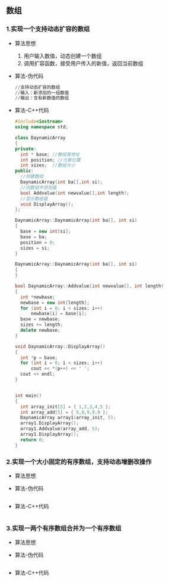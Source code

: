 ## 数组

### 1.实现一个支持动态扩容的数组

* 算法思想

  1. 用户输入数值，动态创建一个数组
  2. 调用扩容函数，接受用户传入的新值，返回当前数组

* 算法-伪代码

  ```python
  //支持动态扩容的数组
  //输入：新添加的一组数值
  //输出：含有新数值的数组
  
  ```

* 算法-C++代码

  ```c++
  #include<iostream>
  using namespace std;
  
  class DaynamicArray
  {
  private:
  	int * base; //数组首地址
  	int position; //元素位置
  	int sizes;  //数组大小
  public:
  	//创建数组
  	DaynamicArray(int ba[],int si);
  	//向数组中添加值
  	bool Addvalue(int newvalue[],int length);
  	//显示数组值
  	void DisplayArray();
  };
  
  DaynamicArray::DaynamicArray(int ba[], int si)
  {
  	base = new int[si];
  	base = ba;
  	position = 0;
  	sizes = si;
  }
  
  DaynamicArray::DaynamicArray(int ba[], int si)
  {
  }
  
  bool DaynamicArray::Addvalue(int newvalue[], int length)
  {
  	int *newbase;
  	newbase = new int[length];
  	for (int i = 0; i < sizes; i++)
  		newbase[i] = base[i];
  	base = newbase;
  	sizes += length;
  	delete newbase;
  }
  
  void DaynamicArray::DisplayArray()
  {
  	int *p = base;
  	for (int i = 0; i < sizes; i++)
  		cout << *(p++) << ' ';
  	cout << endl;
  }
  
  
  int main()
  {
  	int array_init[5] = { 1,2,3,4,5 };
  	int array_add[5] = { 9,9,9,9,9 };
  	DaynamicArray array1(array_init, 5);
  	array1.DisplayArray();
  	array1.Addvalue(array_add, 5);
  	array1.DisplayArray();
  	return 0;
  }
  ```

  

### 2.实现一个大小固定的有序数组，支持动态增删改操作

* 算法思想

* 算法-伪代码

  ```python
  
  ```

* 算法-C++代码

  ```c++
  
  ```

  

### 3.实现一两个有序数组合并为一个有序数组

* 算法思想

* 算法-伪代码

  ```python
  
  ```

* 算法-C++代码

  ```c++
  
  ```

  

